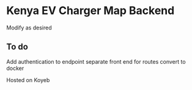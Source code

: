 # Kenya EV Charger Map Backend

Modify as desired

## To do

Add authentication to endpoint
separate front end for routes
convert to docker

Hosted on Koyeb 